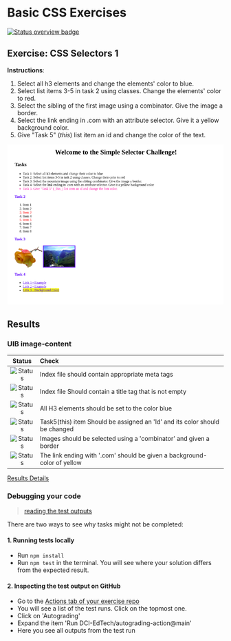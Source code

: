 # Basic CSS Exercises
[![Status overview badge](../../blob/badges/.github/badges/autograding/badge.svg)](#results)


## Exercise: CSS Selectors 1

**Instructions**:
1. Select all h3 elements and change the elements' color to blue.
2. Select list items 3-5 in task 2 using classes. Change the elements' color to red.
3. Select the sibling of the first image using a combinator. Give the image a border.
4. Select the link ending in .com with an attribute selector. Give it a yellow background color.
5. Give "Task 5" (_this_) list item an id and change the color of the text.

![alt-text](/image/reference-image.png "Reference Image")

[//]: # (autograding info start)
## Results


### UIB image-content

|                 Status                  | Check                                                                                    |
| :-------------------------------------: | :--------------------------------------------------------------------------------------- |
| ![Status](../../blob/badges/.github/badges/autograding/status0.svg) | Index file should contain appropriate meta tags |
| ![Status](../../blob/badges/.github/badges/autograding/status1.svg) | Index file Should contain a title tag that is not empty |
| ![Status](../../blob/badges/.github/badges/autograding/status2.svg) | All H3 elements should be set to the color blue |
| ![Status](../../blob/badges/.github/badges/autograding/status3.svg) | Task5(this) item Should be assigned an 'Id' and its color should be changed |
| ![Status](../../blob/badges/.github/badges/autograding/status4.svg) | Images should be selected using a 'combinator' and given a border |
| ![Status](../../blob/badges/.github/badges/autograding/status5.svg) | The link ending with '.com' should be given a background-color of yellow |



[Results Details](https://github.com/DigitalCareerInstitute/UIB-content-select_the_image/actions)

### Debugging your code
> [reading the test outputs](https://github.com/DCI-EdTech/autograding-setup/wiki/Reading-test-outputs)

There are two ways to see why tasks might not be completed:
#### 1. Running tests locally
- Run `npm install`
- Run `npm test` in the terminal. You will see where your solution differs from the expected result.

#### 2. Inspecting the test output on GitHub
- Go to the [Actions tab of your exercise repo](https://github.com/DigitalCareerInstitute/UIB-content-select_the_image/actions)
- You will see a list of the test runs. Click on the topmost one.
- Click on 'Autograding'
- Expand the item 'Run DCI-EdTech/autograding-action@main'
- Here you see all outputs from the test run

[//]: # (autograding info end)